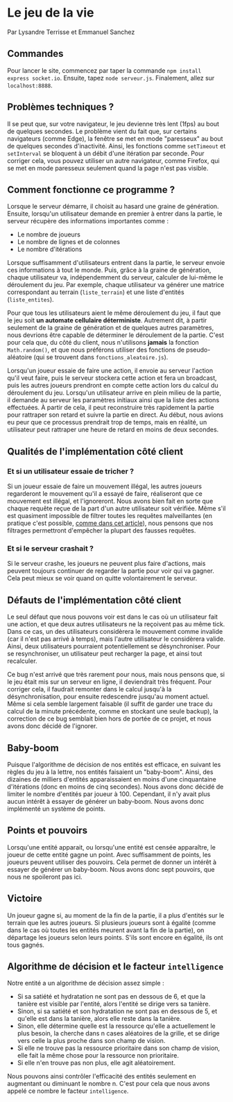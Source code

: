 # Le jeu de la vie
Par Lysandre Terrisse et Emmanuel Sanchez

## Commandes
Pour lancer le site, commencez par taper la commande `npm install express socket.io`.
Ensuite, tapez `node serveur.js`. Finalement, allez sur `localhost:8888`.

## Problèmes techniques ?
Il se peut que, sur votre navigateur, le jeu devienne très lent (1fps) au bout de quelques secondes. Le problème vient du fait que, sur certains navigateurs (comme Edge), la fenêtre se met en mode "paresseux" au bout de quelques secondes d'inactivité. Ainsi, les fonctions comme `setTimeout` et `setInterval` se bloquent à un débit d'une itération par seconde. Pour corriger cela, vous pouvez utiliser un autre navigateur, comme Firefox, qui se met en mode paresseux seulement quand la page n'est pas visible.

## Comment fonctionne ce programme ?
Lorsque le serveur démarre, il choisit au hasard une graine de génération.
Ensuite, lorsqu'un utilisateur demande en premier à entrer dans la partie, le serveur récupère des informations importantes comme :
- Le nombre de joueurs
- Le nombre de lignes et de colonnes
- Le nombre d'itérations

Lorsque suffisamment d'utilisateurs entrent dans la partie, le serveur envoie ces informations à tout le monde.
Puis, grâce à la graine de génération, chaque utilisateur va, indépendemment du serveur, calculer de lui-même le déroulement du jeu. Par exemple, chaque utilisateur va générer une matrice correspondant au terrain (`liste_terrain`) et une liste d'entités (`liste_entites`).

Pour que tous les utilisateurs aient le même déroulement du jeu, il faut que le jeu soit **un automate cellulaire déterministe**. Autrement dit, à partir seulement de la graine de génération et de quelques autres paramètres, nous devrions être capable de déterminer le déroulement de la partie. C'est pour cela que, du côté du client, nous n'utilisons **jamais** la fonction `Math.random()`, et que nous préférons utiliser des fonctions de pseudo-aléatoire (qui se trouvent dans `fonctions_aleatoire.js`).

Lorsqu'un joueur essaie de faire une action, il envoie au serveur l'action qu'il veut faire, puis le serveur stockera cette action et fera un broadcast, puis les autres joueurs prendront en compte cette action lors du calcul du déroulement du jeu. Lorsqu'un utilisateur arrive en plein milieu de la partie, il demande au serveur les paramètres initiaux ainsi que la liste des actions effectuées. À partir de cela, il peut reconstruire très rapidement la partie pour rattraper son retard et suivre la partie en direct. Au début, nous avions eu peur que ce processus prendrait trop de temps, mais en réalité, un utilisateur peut rattraper une heure de retard en moins de deux secondes.

## Qualités de l'implémentation côté client
### Et si un utilisateur essaie de tricher ?
Si un joueur essaie de faire un mouvement illégal, les autres joueurs regarderont le mouvement qu'il a essayé de faire, réaliseront que ce mouvement est illégal, et l'ignoreront. Nous avons bien fait en sorte que chaque requête reçue de la part d'un autre utilisateur soit vérifiée. Même s'il est quasiment impossible de filtrer toutes les requêtes malveillantes (en pratique c'est possible, [comme dans cet article](https://arxiv.org/abs/1304.5087v4)), nous pensons que nos filtrages permettront d'empêcher la plupart des fausses requêtes.

### Et si le serveur crashait ?
Si le serveur crashe, les joueurs ne peuvent plus faire d'actions, mais peuvent toujours continuer de regarder la partie pour voir qui va gagner. Cela peut mieux se voir quand on quitte volontairement le serveur.

## Défauts de l'implémentation côté client

Le seul défaut que nous pouvons voir est dans le cas où un utilisateur fait une action, et que deux autres utilisateurs ne la reçoivent pas au même tick. Dans ce cas, un des utilisateurs considèrera le mouvement comme invalide (car il n'est pas arrivé à temps), mais l'autre utilisateur le considèrera valide. Ainsi, deux utilisateurs pourraient potentiellement se désynchroniser. Pour se resynchroniser, un utilisateur peut recharger la page, et ainsi tout recalculer.

Ce bug n'est arrivé que très rarement pour nous, mais nous pensons que, si le jeu était mis sur un serveur en ligne, il deviendrait très fréquent. Pour corriger cela, il faudrait remonter dans le calcul jusqu'à la désynchronisation, pour ensuite redescendre jusqu'au moment actuel. Même si cela semble largement faisable (il suffit de garder une trace du calcul de la minute précédente, comme en stockant une seule backup), la correction de ce bug semblait bien hors de portée de ce projet, et nous avons donc décidé de l'ignorer.

## Baby-boom

Puisque l'algorithme de décision de nos entités est efficace, en suivant les règles du jeu à la lettre, nos entités faisaient un "baby-boom". Ainsi, des dizaines de milliers d'entités apparaissaient en moins d'une cinquantaine d'itérations (donc en moins de cinq secondes). Nous avons donc décidé de limiter le nombre d'entités par joueur à 100. Cependant, il n'y avait plus aucun intérêt à essayer de générer un baby-boom. Nous avons donc implémenté un système de points.

## Points et pouvoirs

Lorsqu'une entité apparait, ou lorsqu'une entité est censée apparaître, le joueur de cette entité gagne un point. Avec suffisamment de points, les joueurs peuvent utiliser des pouvoirs. Cela permet de donner un intérêt à essayer de générer un baby-boom. Nous avons donc sept pouvoirs, que nous ne spoileront pas ici.

## Victoire

Un joueur gagne si, au moment de la fin de la partie, il a plus d'entités sur le terrain que les autres joueurs. Si plusieurs joueurs sont à égalité (comme dans le cas où toutes les entités meurent avant la fin de la partie), on départage les joueurs selon leurs points. S'ils sont encore en égalité, ils ont tous gagnés.

## Algorithme de décision et le facteur `intelligence`

Notre entité a un algorithme de décision assez simple :
- Si sa satiété et hydratation ne sont pas en dessous de 6, et que la tanière est visible par l'entité, alors l'entité se dirige vers sa tanière.
- Sinon, si sa satiété et son hydratation ne sont pas en dessous de 5, et qu'elle est dans la tanière, alors elle reste dans la tanière.
- Sinon, elle détermine quelle est la ressource qu'elle a actuellement le plus besoin, la cherche dans n cases aléatoires de la grille, et se dirige vers celle la plus proche dans son champ de vision.
- Si elle ne trouve pas la ressource prioritaire dans son champ de vision, elle fait la même chose pour la ressource non prioritaire.
- Si elle n'en trouve pas non plus, elle agit aléatoirement.

Nous pouvons ainsi contrôler l'efficacité des entités seulement en augmentant ou diminuant le nombre n. C'est pour cela que nous avons appelé ce nombre le facteur `intelligence`.





